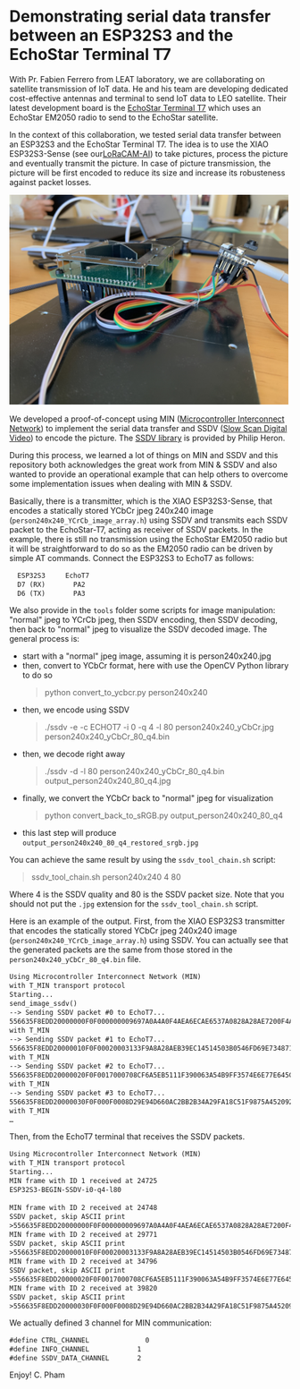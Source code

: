 Demonstrating serial data transfer between an ESP32S3 and the EchoStar Terminal T7
=======================================================

With Pr. Fabien Ferrero from LEAT laboratory, we are collaborating on satellite transmission of IoT data. He and his team are developing dedicated cost-effective antennas and terminal to send IoT data to LEO satellite. Their latest development board is the [EchoStar Terminal T7](https://github.com/nguyenmanhthao996tn/LEAT-EchoStar-Terminal-BSP) which uses an EchoStar EM2050 radio to send to the EchoStar satellite.

In the context of this collaboration, we tested serial data transfer between an ESP32S3 and the EchoStar Terminal T7. The idea is to use the XIAO ESP32S3-Sense (see our[LoRaCAM-AI](https://github.com/CongducPham/PEPR_AgriFutur/tree/main/Arduino_ESP32)) to take pictures, process the picture and eventually transmit the picture. In case of picture transmission, the picture will be first encoded to reduce its size and increase its robusteness against packet losses.

<img src="https://github.com/CongducPham/demo-min-ssdv-esp32s3-echostartT7/blob/main/images/esp32s3_echostarT7.jpg" width="500">

We developed a proof-of-concept using MIN ([Microcontroller Interconnect Network](https://github.com/min-protocol/min)) to implement the serial data transfer and SSDV ([Slow Scan Digital Video](https://ukhas.org.uk/doku.php?id=guides:ssdv)) to encode the picture. The [SSDV library](https://github.com/fsphil/ssdv) is provided by Philip Heron.

During this process, we learned a lot of things on MIN and SSDV and this repository both acknowledges the great work from MIN & SSDV and also wanted to provide an operational example that can help others to overcome some implementation issues when dealing with MIN & SSDV.

Basically, there is a transmitter, which is the XIAO ESP32S3-Sense, that encodes a statically stored YCbCr jpeg 240x240 image (`person240x240_YCrCb_image_array.h`) using SSDV and transmits each SSDV packet to the EchoStar-T7, acting as receiver of SSDV packets. In the example, there is still no transmission using the EchoStar EM2050 radio but it will be straightforward to do so as the EM2050 radio can be driven by simple AT commands. Connect the ESP32S3 to EchoT7 as follows:

```
  ESP32S3     EchoT7
  D7 (RX)       PA2
  D6 (TX)       PA3

```

We also provide in the `tools` folder some scripts for image manipulation: "normal" jpeg to YCrCb jpeg, then SSDV encoding, then SSDV decoding, then back to "normal" jpeg to visualize the SSDV decoded image. The general process is:

- start with a "normal" jpeg image, assuming it is person240x240.jpg
- then, convert to YCbCr format, here with use the OpenCV Python library to do so
  > python convert_to_ycbcr.py person240x240
- then, we encode using SSDV  
  > ./ssdv -e -c ECHOT7 -i 0 -q 4 -l 80 person240x240_yCbCr.jpg person240x240_yCbCr_80_q4.bin
- then, we decode right away
  > ./ssdv -d -l 80 person240x240_yCbCr_80_q4.bin output_person240x240_80_q4.jpg
- finally, we convert the YCbCr back to "normal" jpeg for visualization  
  > python convert_back_to_sRGB.py output_person240x240_80_q4
- this last step will produce `output_person240x240_80_q4_restored_srgb.jpg`

You can achieve the same result by using the `ssdv_tool_chain.sh` script:

  > ssdv_tool_chain.sh person240x240 4 80

Where 4 is the SSDV quality and 80 is the SSDV packet size. Note that you should not put the `.jpg` extension for the `ssdv_tool_chain.sh` script.

Here is an example of the output. First, from the XIAO ESP32S3 transmitter that encodes the statically stored YCbCr jpeg 240x240 image (`person240x240_YCrCb_image_array.h`) using SSDV. You can actually see that the generated packets are the same from those stored in the `person240x240_yCbCr_80_q4.bin` file.

```
Using Microcontroller Interconnect Network (MIN)
with T_MIN transport protocol
Starting...
send_image_ssdv()
--> Sending SSDV packet #0 to EchoT7...
556635F8EDD20000000F0F000000009697A0A4A0F4AEA6ECAE6537A0828A28AE7200F4A777A6D2F7FC2AE1BB307AB1D1CE8510A88EC87D4937001A9B648B701CCFF790D37A615914DEE9503FCCFD7863
with T_MIN
--> Sending SSDV packet #1 to EchoT7...
556635F8EDD20000010F0F00020003133F9A8A28AEB39EC14514503B0546FD69E7348719E959D48DD58696A02B5023AACA3D311E9BF9B60814D46590A5E8E5FCEE9101F42248445B23287F754332DEAA
with T_MIN
--> Sending SSDV packet #2 to EchoT7...
556635F8EDD20000020F0F0017000708CF6A5EB5111F390063A54B9FF3574E6E77E645C9687F980E293A103B94DCD7D520E7415936925D13B825F2965367A299752E0D382A3D249F289192B5BA38E687
with T_MIN
--> Sending SSDV packet #3 to EchoT7...
556635F8EDD20000030F0F000F0008D29E94D660AC2BB2B34A29FA18C51F9875A45209247E34858152030E69CD9B5063A8A7B2447B01A50C09D1437E71F860F40730403A84C83E88566C6C68C834E076
with T_MIN
…
```

Then, from the EchoT7 terminal that receives the SSDV packets.

```
Using Microcontroller Interconnect Network (MIN)
with T_MIN transport protocol
Starting...
MIN frame with ID 1 received at 24725
ESP32S3-BEGIN-SSDV-i0-q4-l80

MIN frame with ID 2 received at 24748
SSDV packet, skip ASCII print
>556635F8EDD20000000F0F000000009697A0A4A0F4AEA6ECAE6537A0828A28AE7200F4A777A6D2F7FC2AE1BB307AB1D1CE8510A88EC87D4937001A9B648B701CCFF790D37A615914DEE9503FCCFD7863
MIN frame with ID 2 received at 29771
SSDV packet, skip ASCII print
>556635F8EDD20000010F0F00020003133F9A8A28AEB39EC14514503B0546FD69E7348719E959D48DD58696A02B5023AACA3D311E9BF9B60814D46590A5E8E5FCEE9101F42248445B23287F754332DEAA
MIN frame with ID 2 received at 34796
SSDV packet, skip ASCII print
>556635F8EDD20000020F0F0017000708CF6A5EB5111F390063A54B9FF3574E6E77E645C9687F980E293A103B94DCD7D520E7415936925D13B825F2965367A299752E0D382A3D249F289192B5BA38E687
MIN frame with ID 2 received at 39820
SSDV packet, skip ASCII print
>556635F8EDD20000030F0F000F0008D29E94D660AC2BB2B34A29FA18C51F9875A45209247E34858152030E69CD9B5063A8A7B2447B01A50C09D1437E71F860F40730403A84C83E88566C6C68C834E076

```

We actually defined 3 channel for MIN communication:

```
#define CTRL_CHANNEL		      0
#define INFO_CHANNEL        	1
#define SSDV_DATA_CHANNEL   	2
```

Enjoy!
C. Pham
